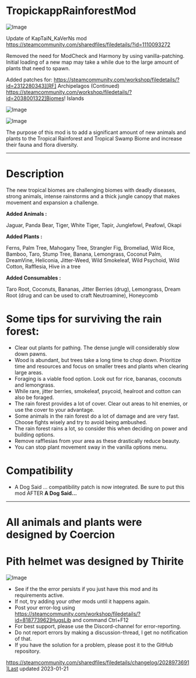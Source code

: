 # TropickappRainforestMod

![Image](https://i.imgur.com/buuPQel.png)

Update of KapTaiN_KaVerNs mod
https://steamcommunity.com/sharedfiles/filedetails/?id=1110093272

Removed the need for ModCheck and Harmony by using vanilla-patching.	
Initial loading of a new map may take a while due to the large amount of plants that need to spawn.

Added patches for:
https://steamcommunity.com/workshop/filedetails/?id=2312280343][RF] Archipelagos (Continued)
https://steamcommunity.com/workshop/filedetails/?id=2038001322]Biomes! Islands

![Image](https://i.imgur.com/pufA0kM.png)

	
![Image](https://i.imgur.com/Z4GOv8H.png)


The purpose of this mod is to add a significant amount of new animals and plants to the Tropical Rainforest and Tropical Swamp Biome and increase their fauna and flora diversity.

____________________________________

# Description

The new tropical biomes are challenging biomes with deadly diseases, strong animals, intense rainstorms and a thick jungle canopy that makes movement and expansion a challenge.

**Added Animals :**

Jaguar, Panda Bear, Tiger, White Tiger, Tapir, Junglefowl, Peafowl, Okapi

**Added Plants :**

Ferns, Palm Tree, Mahogany Tree, Strangler Fig, Bromeliad, Wild Rice, Bamboo, Taro, Stump Tree, Banana, Lemongrass, Coconut Palm, DreamVine, Heliconia, Jitter-Weed, Wild Smokeleaf, Wild Psychoid, Wild Cotton, Rafflesia, Hive in a tree

**Added Consumables :**

Taro Root, Coconuts, Bananas, Jitter Berries (drug), Lemongrass, Dream Root (drug and can be used to craft Neutroamine), Honeycomb

# Some tips for surviving the rain forest:


   - Clear out plants for pathing. The dense jungle will considerably slow down pawns.
   - Wood is abundant, but trees take a long time to chop down. Prioritize time and resources and focus on smaller trees and plants when clearing large areas.
   - Foraging is a viable food option. Look out for rice, bananas, coconuts and lemongrass.
   - While rare, jitter berries, smokeleaf, psycoid, healroot and cotton can also be foraged.
   - The rain forest provides a lot of cover. Clear out areas to hit enemies, or use the cover to your advantage.
   - Some animals in the rain forest do a lot of damage and are very fast. Choose fights wisely and try to avoid being ambushed.
   - The rain forest rains a lot, so consider this when deciding on power and building options.
   - Remove rafflesias from your area as these drastically reduce beauty.
   - You can stop plant movement sway in the vanilla options menu.

# Compatibility


- A Dog Said ... compatibility patch is now integrated. Be sure to put this mod AFTER **A Dog Said...**

____________________________________
# All animals and plants were designed by Coercion

# Pith helmet was designed by Thirite



![Image](https://i.imgur.com/PwoNOj4.png)



-  See if the the error persists if you just have this mod and its requirements active.
-  If not, try adding your other mods until it happens again.
-  Post your error-log using https://steamcommunity.com/workshop/filedetails/?id=818773962]HugsLib and command Ctrl+F12
-  For best support, please use the Discord-channel for error-reporting.
-  Do not report errors by making a discussion-thread, I get no notification of that.
-  If you have the solution for a problem, please post it to the GitHub repository.


https://steamcommunity.com/sharedfiles/filedetails/changelog/2028973691]Last updated 2023-01-21
